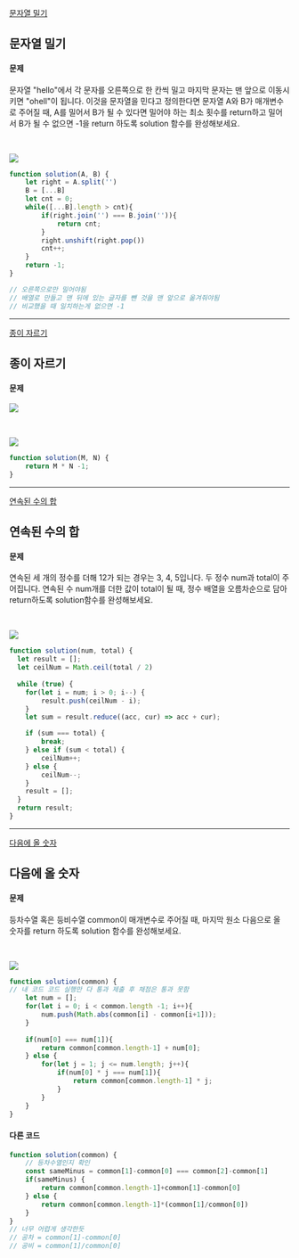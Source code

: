 [문자열 밀기](https://school.programmers.co.kr/learn/courses/30/lessons/120921)
## 문자열 밀기
#### 문제 
문자열 "hello"에서 각 문자를 오른쪽으로 한 칸씩 밀고 마지막 문자는 맨 앞으로 이동시키면 "ohell"이 됩니다. 이것을 문자열을 민다고 정의한다면 문자열 A와 B가 매개변수로 주어질 때, A를 밀어서 B가 될 수 있다면 밀어야 하는 최소 횟수를 return하고 밀어서 B가 될 수 없으면 -1을 return 하도록 solution 함수를 완성해보세요.
 
<br/> 
 
![](https://velog.velcdn.com/images/jkang4531/post/89ad4b04-f305-46a6-bc62-eef9761dc2e7/image.png)
 
```javascript
function solution(A, B) {
    let right = A.split('')
    B = [...B]
    let cnt = 0;
    while([...B].length > cnt){
        if(right.join('') === B.join('')){
            return cnt;
        }
        right.unshift(right.pop())
        cnt++;
    }
    return -1;
}

// 오른쪽으로만 밀어야됨
// 배열로 만들고 맨 뒤에 있는 글자를 뺀 것을 맨 앞으로 옮겨줘야됨
// 비교했을 때 일치하는게 없으면 -1
```
---
[종이 자르기](https://school.programmers.co.kr/learn/courses/30/lessons/120922)
## 종이 자르기
#### 문제
![](https://velog.velcdn.com/images/jkang4531/post/79164195-48e5-4af5-ac91-cc90d29c452b/image.png)

<br/>

![](https://velog.velcdn.com/images/jkang4531/post/62344242-7554-47b7-a481-4c8e7a13b585/image.png)

```javascript
function solution(M, N) {
    return M * N -1;
}
```
---
[연속된 수의 합](https://school.programmers.co.kr/learn/courses/30/lessons/120923)
## 연속된 수의 합
#### 문제
연속된 세 개의 정수를 더해 12가 되는 경우는 3, 4, 5입니다. 두 정수 num과 total이 주어집니다. 연속된 수 num개를 더한 값이 total이 될 때, 정수 배열을 오름차순으로 담아 return하도록 solution함수를 완성해보세요.

<br/>

![](https://velog.velcdn.com/images/jkang4531/post/db301a49-822c-4a40-9d0c-33105d449d6c/image.png)
```javascript
function solution(num, total) {
  let result = [];
  let ceilNum = Math.ceil(total / 2)
                          
  while (true) {
    for(let i = num; i > 0; i--) {
        result.push(ceilNum - i);
    }
    let sum = result.reduce((acc, cur) => acc + cur);

    if (sum === total) {
        break;
    } else if (sum < total) {
        ceilNum++;
    } else {
        ceilNum--;
    }
    result = [];
  }
  return result;
}
```
---
[다음에 올 숫자](https://school.programmers.co.kr/learn/courses/30/lessons/120924)
## 다음에 올 숫자
#### 문제
등차수열 혹은 등비수열 common이 매개변수로 주어질 때, 마지막 원소 다음으로 올 숫자를 return 하도록 solution 함수를 완성해보세요.

<br/>

![](https://velog.velcdn.com/images/jkang4531/post/d04206cd-bd85-4be4-94c2-39625d905f18/image.png)

```javascript
function solution(common) {
// 내 코드 코드 실행만 다 통과 제출 후 채점은 통과 못함
    let num = [];
    for(let i = 0; i < common.length -1; i++){
        num.push(Math.abs(common[i] - common[i+1]));
    }
    
    if(num[0] === num[1]){
        return common[common.length-1] + num[0];
    } else {
        for(let j = 1; j <= num.length; j++){
            if(num[0] * j === num[1]){
                return common[common.length-1] * j;
            }
        }
    }
}
```
#### 다른 코드
```javascript
function solution(common) {
    // 등차수열인지 확인
    const sameMinus = common[1]-common[0] === common[2]-common[1]
    if(sameMinus) {
        return common[common.length-1]+common[1]-common[0]
    } else {
        return common[common.length-1]*(common[1]/common[0])
    }
}
// 너무 어렵게 생각한듯
// 공차 = common[1]-common[0]
// 공비 = common[1]/common[0]
```
